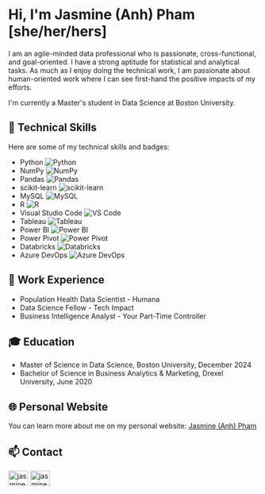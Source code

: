# Hi, I'm Jasmine (Anh) Pham [she/her/hers]

I am an agile-minded data professional who is passionate, cross-functional, and goal-oriented. I have a strong aptitude for statistical and analytical tasks. As much as I enjoy doing the technical work, I am passionate about human-oriented work where I can see first-hand the positive impacts of my efforts.

I'm currently a Master's student in Data Science at Boston University.

## 🧰 Technical Skills

Here are some of my technical skills and badges:

- Python ![Python](https://img.shields.io/badge/Python-Proficient-blue)
- NumPy ![NumPy](https://img.shields.io/badge/NumPy-Proficient-blue)
- Pandas ![Pandas](https://img.shields.io/badge/Pandas-Proficient-blue)
- scikit-learn ![scikit-learn](https://img.shields.io/badge/scikit--learn-Proficient-blue)
- MySQL ![MySQL](https://img.shields.io/badge/MySQL-005C84?style=for-the-badge&logo=mysql&logoColor=white)
- R ![R](https://img.shields.io/badge/R-Proficient-blue)
- Visual Studio Code ![VS Code](https://img.shields.io/badge/VS%20Code-Proficient-blue)
- Tableau ![Tableau](https://img.shields.io/badge/Tableau-Proficient-blue)
- Power BI ![Power BI](https://img.shields.io/badge/Power%20BI-Proficient-blue)
- Power Pivot ![Power Pivot](https://img.shields.io/badge/Power%20Pivot-Proficient-blue)
- Databricks ![Databricks](https://img.shields.io/badge/Databricks-Proficient-blue)
- Azure DevOps ![Azure DevOps](https://img.shields.io/badge/Azure_DevOps-0078D7?style=for-the-badge&logo=azure-devops&logoColor=white)

## 💼 Work Experience
- Population Health Data Scientist - Humana
- Data Science Fellow - Tech Impact
- Business Intelligence Analyst - Your Part-Time Controller

## 🎓 Education

- Master of Science in Data Science, Boston University, December 2024
- Bachelor of Science in Business Analytics & Marketing, Drexel University, June 2020

## 🌐 Personal Website

You can learn more about me on my personal website: [Jasmine (Anh) Pham]([https://www.yourwebsite.com](https://jasmine-pham.wixsite.com/home))

## 📫 Contact
<a href="jasmine.pham97@gmail.com" target="blank"><img align="center" src="https://img.shields.io/badge/Gmail-D14836?style=for-the-badge&logo=gmail&logoColor=white" alt="jasmine-pham" height="30" width="40" /></a>
<a href="https://linkedin.com/in/jasmine-pham" target="blank"><img align="center" src="https://raw.githubusercontent.com/rahuldkjain/github-profile-readme-generator/master/src/images/icons/Social/linked-in-alt.svg" alt="jasmine-pham" height="30" width="40" /></a>

